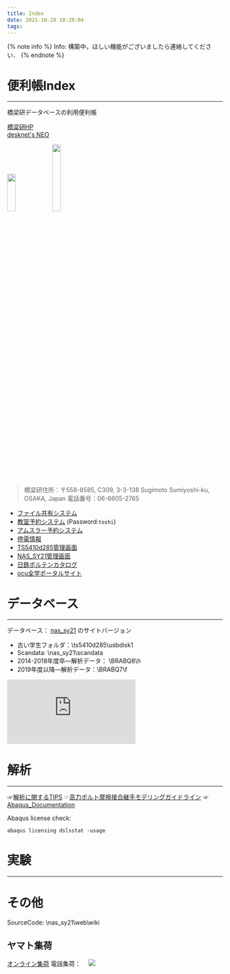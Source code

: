 ```yaml
---
title: Index
date: 2021-10-20 18:20:04
tags: 
---
```


{% note info %} 
Info: <i class="fas fa-cog fa-spin"></i> 構築中，ほしい機能がございましたら連絡してください．
{% endnote %}

# 便利帳Index
---
橋梁研データベースの利用便利帳

<i class="fas fa-home" style="color: #339af0;"></i> [橋梁研HP](http://brdg.civil.eng.osaka-cu.ac.jp/index.html)  
<i class="fas fa-dove" style="color: #057bce;"></i>[desknet's NEO](https://bridge-ocu.dn-cloud.com/cgi-bin/dneo/dneo.cgi?cmd=schindex#cmd=schmonth&date=20211104&id=7)  

[<img style="margin: auto;" src="https://img.shields.io/badge/In-%E7%A0%94%E7%A9%B6%E5%AE%A4%E5%85%A5%E5%AE%A4-blue?logo=CoffeeScript" width=20% height=15% >](http://ocu.jp/s/GIjPszuU) 
[<img style="margin: auto;" src="https://img.shields.io/badge/Out-%E7%A0%94%E7%A9%B6%E5%AE%A4%E9%80%80%E5%AE%A4-red?logo=Datadog" width=20% height=20% >](http://ocu.jp/l/LTR0007)

> 橋梁研住所：〒558-8585, C309, 3-3-138 Sugimoto Sumiyoshi-ku, OSAKA, Japan
電話番号：06-6605-2765

<!-- <button type="button">Click Me!</button> -->
- <i class="far fa-folder-open"></i> [ファイル共有システム](http://brdg.civil.eng.osaka-cu.ac.jp/filePublisher/login.php)
- <i class="fas fa-school"></i> [教室予約システム](https://www.r326.com/b/main.aspx?g=rMSqVK3523reGnQ80)  (Password:`toshi`)
- <i class="fas fa-cog"></i> [アムスラー予約システム](https://www.r326.com/b/main.aspx?g=8YB015ird1oUonNH1)
- <i class="fas fa-plug"></i> [停電情報](http://ann.cii.osaka-cu.ac.jp/announce/announce.html)
- <i class="fas fa-server"></i> [TS5410d285管理画面](http://10.108.51.9/login.html)
- <i class="fas fa-server"></i> [NAS_SY21管理画面](http://10.108.51.13:5000/)
- <i class="fas fa-hammer"></i> [日鉄ボルテンカタログ](http://www.bolten.co.jp/products/product)
- <i class="fas fa-university"></i> [ocu全学ポータルサイト](https://www.portal.osaka-cu.ac.jp/ja/)
<i class="far fa-university"></i>


# データベース
--- 

データベース：
 [nas_sy21](http://10.108.51.13:7000/) のサイトバージョン
- 古い学生フォルダ：\\ts5410d285\usbdisk1
- Scandata: \\nas_sy21\scandata
- 2014-2018年度卒―解析データ： \\BRABQ8\h
- 2019年度以降―解析データ：\\BRABQ7\f

<embed id="embed" src="https://cdn.jsdelivr.net/gh/ChenYu-K/bridgewiki@master/pic/filemap.svg" type="image/svg+xml">

# 解析
---

☞[解析に関するTIPS](/2021/10/30/abaqus-tips/)
☞[高力ボルト摩擦接合継手モデリングガイドライン](https://cdn.jsdelivr.net/gh/ChenYu-K/brwiki@master/source/doc/BMR_V1.pdf)
☞[Abaqus_Documentation](https://help.3ds.com/2020/English/DSSIMULIA_Established/SIMULIA_Established_FrontmatterMap/sim-r-DSDocAbaqus.htm?ContextScope=all)

Abaqus license check: 
```txt
abaqus licensing dslsstat -usage
```

# 実験
---


# その他
SourceCode: \\nas_sy21\web\wiki
## ヤマト集荷

[オンライン集荷](https://shuka.kuronekoyamato.co.jp/shuka_req/TopAction_doInit.action?portal=top&ref=portal_A1c%3D)
電話集荷：　
![](https://cdn.jsdelivr.net/gh/ChenYu-K/bridgewiki@master/pic/yamato.png)
